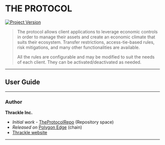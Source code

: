 # THE PROTOCOL
[![Project Version][version-image]][version-url]

> The protocol allows client applications to leverage economic controls in order to manage their assets and create an economic climate that suits their ecosystem. Transfer restrictions, access-tie-based rules, risk mitigations, and many other functionalities are available.
>
> All the rules are configurable and may be modified to suit the needs of each client. They can be activated/deactivated as needed. 

---
## User Guide

---
### Author

**Thrackle Inc.** 
* *Initial work* - [TheProtocolRepo][repository-url] (Repository space)
* *Released on* [Polygon Edge][chain-url] (chain)
* [Thrackle website][Thrackle-url]

---




<!-- These are the header links -->
[header-url]: github-template.png
[header-link]: https://github.com/thrackle-io/Tron
[repository-url]: https://github.com/thrackle-io/Tron
[chain-url]: https://www.polygon.com/
[Thrackle-url]: https://www.thrackle.io
[version-image]: https://img.shields.io/badge/Version-1.0.0-brightgreen?style=for-the-badge&logo=appveyor
[version-url]: https://github.com/thrackle-io/Tron